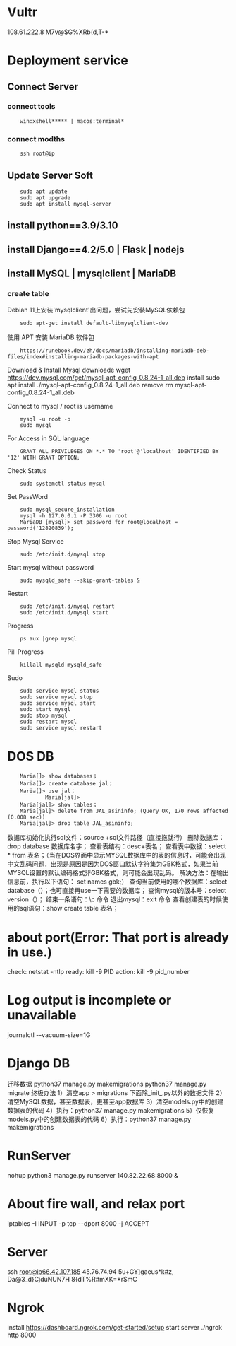 # Vultr
108.61.222.8
M7v@$G%XRb(d,T-*

# Deployment service
## Connect Server
### connect tools
        win:xshell***** | macos:terminal*
### connect modths
        ssh root@ip
## Update Server Soft

        sudo apt update
        sudo apt upgrade
        sudo apt install mysql-server
## install python==3.9/3.10
## install Django==4.2/5.0 | Flask | nodejs
## install MySQL | mysqlclient | MariaDB
### create table

Debian 11上安装'mysqlclient'出问题，尝试先安装MySQL依赖包

        sudo apt-get install default-libmysqlclient-dev
使用 APT 安装 MariaDB 软件包

        https://runebook.dev/zh/docs/mariadb/installing-mariadb-deb-files/index#installing-mariadb-packages-with-apt
Download & Install Mysql
        downloade
        wget https://dev.mysql.com/get/mysql-apt-config_0.8.24-1_all.deb
        install
        sudo apt install ./mysql-apt-config_0.8.24-1_all.deb
        remove
        rm mysql-apt-config_0.8.24-1_all.deb

Connect to mysql / root is username

        mysql -u root -p
        sudo mysql
For Access in SQL language

        GRANT ALL PRIVILEGES ON *.* TO 'root'@'localhost' IDENTIFIED BY '12' WITH GRANT OPTION;
Check Status

        sudo systemctl status mysql
Set PassWord

        sudo mysql_secure_installation
        mysql -h 127.0.0.1 -P 3306 -u root
        MariaDB [mysql]> set password for root@localhost = password('12820839');
Stop Mysql Service

        sudo /etc/init.d/mysql stop 
Start mysql without password

        sudo mysqld_safe --skip-grant-tables & 
Restart

        sudo /etc/init.d/mysql restart
        sudo /etc/init.d/mysql start
Progress

        ps aux |grep mysql
Pill Progress

        killall mysqld mysqld_safe
Sudo

        sudo service mysql status
        sudo service mysql stop
        sudo service mysql start
        sudo start mysql
        sudo stop mysql
        sudo restart mysql
        sudo service mysql restart
# DOS DB

        Maria[]> show databases；
        Maria[]> create database jal；
        Maria[]> use jal；
                Maria[jal]> 
        Maria[jal]> show tables；
        Maria[jal]> delete from JAL_asininfo; (Query OK, 170 rows affected (0.008 sec))
        Maria[jal]> drop table JAL_asininfo;

数据库初始化执行sql文件：source +sql文件路径（直接拖就行）
删除数据库：drop database 数据库名字；
查看表结构：desc+表名；
查看表中数据：select * from 表名；（当在DOS界面中显示MYSQL数据库中的表的信息时，可能会出现中文乱码问题，出现是原因是因为DOS窗口默认字符集为GBK格式，如果当前MYSQL设置的默认编码格式非GBK格式，则可能会出现乱码。
解决方法：在输出信息前，执行以下语句：
set names gbk;）
查询当前使用的哪个数据库：select database（）；也可直接再use一下需要的数据库；
查询mysql的版本号：select version（）；
结束一条语句：\c 命令
退出mysql：exit 命令
查看创建表的时候使用的sql语句：show create table 表名；


# about port(Error: That port is already in use.)
check: netstat -ntlp
ready: kill -9 PID
action: kill -9 pid_number

# Log output is incomplete or unavailable
journalctl --vacuum-size=1G

# Django DB
迁移数据
        python37 manage.py makemigrations
        python37 manage.py migrate
终极办法
        1）清空app > migrations 下面除_init_.py以外的数据文件
        2）清空MySQL数据，甚至数据表，更甚至app数据库
        3）清空models.py中的创建数据表的代码
        4）执行：python37 manage.py makemigrations
        5）仅恢复models.py中的创建数据表的代码
        6）执行：python37 manage.py makemigrations

# RunServer
nohup python3 manage.py runserver 140.82.22.68:8000 &
# About fire wall, and relax port
iptables -I INPUT -p tcp --dport 8000 -j ACCEPT
# Server
ssh root@ip66.42.107.185 45.76.74.94
5u+GY]gaeus*k#z,
Da@3_d}CjduNUN7H
8{dT%R#mXK=*r$mC

# Ngrok
install
        https://dashboard.ngrok.com/get-started/setup
start server
         ./ngrok http 8000
